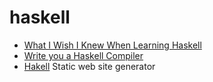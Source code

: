 # haskell

- [What I Wish I Knew When Learning Haskell](http://dev.stephendiehl.com/hask/#flags)
- [Write you a Haskell Compiler](http://dev.stephendiehl.com/fun/index.html)
- [Hakell](https://jaspervdj.be/hakyll/) Static web site generator 

